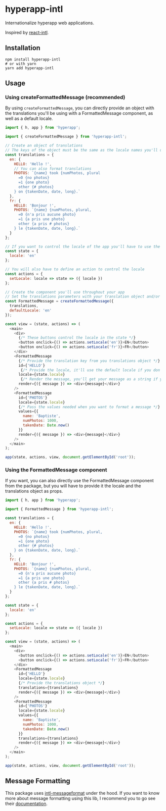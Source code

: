 # hyperapp-intl

Internationalize hyperapp web applications.

Inspired by [react-intl](https://github.com/yahoo/react-intl).

## Installation

```
npm install hyperapp-intl
# or with yarn
yarn add hyperapp-intl
```

## Usage

### Using createFormattedMessage (recommended)

By using `createFormattedMessage`, you can directly provide an object with the translations you'll be using with a FormattedMessage component, as well as a default locale.

```js
import { h, app } from 'hyperapp';

import { createFormattedMessage } from 'hyperapp-intl';

// Create an object of translations
// The keys of the object must be the same as the locale names you'll use
const translations = {
  en: {
    HELLO: 'Hello !',
    // You can also format translations
    PHOTOS: `{name} took {numPhotos, plural
      =0 {no photos}
      =1 {one photo}
      other {# photos}
    } on {takenDate, date, long}.`
  },
  fr: {
    HELLO: 'Bonjour !',
    PHOTOS: `{name} {numPhotos, plural,
      =0 {n'a pris aucune photo}
      =1 {a pris une photo}
      other {a pris # photos}
    } le {takenDate, date, long}.`
  }
};

// If you want to control the locale of the app you'll have to use the state of the app
const state = {
  locale: 'en'
};

// You will also have to define an action to control the locale
const actions = {
  setLocale: locale => state => ({ locale })
};

// Create the component you'll use throughout your app
// Set the translations parameters with your translation object and/or a default locale
const FormattedMessage = createFormattedMessage({
  translations,
  defaultLocale: 'en'
});

const view = (state, actions) => (
  <main>
    <div>
      {/* These buttons control the locale in the state */}
      <button onclick={() => actions.setLocale('en')}>EN</button>
      <button onclick={() => actions.setLocale('fr')}>FR</button>
    </div>
    <FormattedMessage
      {/* Provide the translation key from you translations object */}
      id={'HELLO'}
       {/* Provide the locale, it'll use the default locale if you don't provide one */}
      locale={state.locale}
       {/* Render the message, you'll get your message as a string if you don't provide a render prop */}
      render={({ message }) => <div>{message}</div>}
    />
    <FormattedMessage
      id={'PHOTOS'}
      locale={state.locale}
      {/* Pass the values needed when you want to format a message */}
      values={{
        name: 'Baptiste',
        numPhotos: 1000,
        takenDate: Date.now()
      }}
      render={({ message }) => <div>{message}</div>}
    />
  </main>
);

app(state, actions, view, document.getElementById('root'));
```

### Using the FormattedMessage component

If you want, you can also directly use the FormattedMessage component from the package, but you will have to provide it the locale and the translations object as props.

```js
import { h, app } from 'hyperapp';

import { FormattedMessage } from 'hyperapp-intl';

const translations = {
  en: {
    HELLO: 'Hello !',
    PHOTOS: `{name} took {numPhotos, plural,
      =0 {no photos}
      =1 {one photo}
      other {# photos}
    } on {takenDate, date, long}.`
  },
  fr: {
    HELLO: 'Bonjour !',
    PHOTOS: `{name} {numPhotos, plural,
      =0 {n'a pris aucune photo}
      =1 {a pris une photo}
      other {a pris # photos}
    } le {takenDate, date, long}.`
  }
};

const state = {
  locale: 'en'
};

const actions = {
  setLocale: locale => state => ({ locale })
};

const view = (state, actions) => (
  <main>
    <div>
      <button onclick={() => actions.setLocale('en')}>EN</button>
      <button onclick={() => actions.setLocale('fr')}>FR</button>
    </div>
    <FormattedMessage
      id={'HELLO'}
      locale={state.locale}
      {/* Provide the translations object */}
      translations={translations}
      render={({ message }) => <div>{message}</div>}
    />
    <FormattedMessage
      id={'PHOTOS'}
      locale={state.locale}
      values={{
        name: 'Baptiste',
        numPhotos: 1000,
        takenDate: Date.now()
      }}
      translations={translations}
      render={({ message }) => <div>{message}</div>}
    />
  </main>
);

app(state, actions, view, document.getElementById('root'));
```

## Message Formatting

This package uses [intl-messageformat](https://github.com/yahoo/intl-messageformat) under the hood.
If you want to know more about message formatting using this lib, I recommend you to go see their [documentation](https://formatjs.io/guides/message-syntax/).
